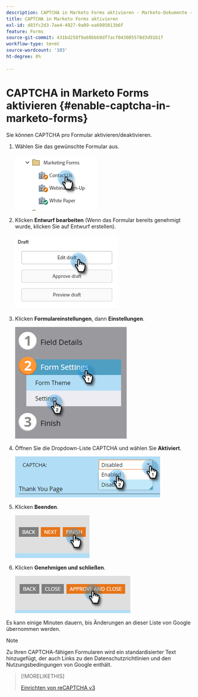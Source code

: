 ```yaml
---
description: CAPTCHA in Marketo Forms aktivieren - Marketo-Dokumente - Produktdokumentation
title: CAPTCHA in Marketo Forms aktivieren
exl-id: d83fc2d3-7ae4-4927-9a09-ea6995013b6f
feature: Forms
source-git-commit: 431bd258f9a68bbb9df7acf043085578d3d91b1f
workflow-type: tm+mt
source-wordcount: '103'
ht-degree: 0%

---
```


# CAPTCHA in Marketo Forms aktivieren {#enable-captcha-in-marketo-forms}

Sie können CAPTCHA pro Formular aktivieren/deaktivieren.

1. Wählen Sie das gewünschte Formular aus.

   ![](assets/enable-captcha-in-marketo-forms-1.png)

1. Klicken **Entwurf bearbeiten** (Wenn das Formular bereits genehmigt wurde, klicken Sie auf Entwurf erstellen).

   ![](assets/enable-captcha-in-marketo-forms-2.png)

1. Klicken **Formulareinstellungen**, dann **Einstellungen**.

   ![](assets/enable-captcha-in-marketo-forms-3.png)

1. Öffnen Sie die Dropdown-Liste CAPTCHA und wählen Sie **Aktiviert**.

   ![](assets/enable-captcha-in-marketo-forms-4.png)

1. Klicken **Beenden**.

   ![](assets/enable-captcha-in-marketo-forms-5.png)

1. Klicken **Genehmigen und schließen**.

   ![](assets/enable-captcha-in-marketo-forms-6.png)

Es kann einige Minuten dauern, bis Änderungen an dieser Liste von Google übernommen werden.

>[!NOTE]
>
>Zu Ihren CAPTCHA-fähigen Formularen wird ein standardisierter Text hinzugefügt, der auch Links zu den Datenschutzrichtlinien und den Nutzungsbedingungen von Google enthält.

>[!MORELIKETHIS]
>
>[Einrichten von reCAPTCHA v3](/help/marketo/product-docs/demand-generation/forms/using-captcha/setting-up-recaptcha-v3.md)
